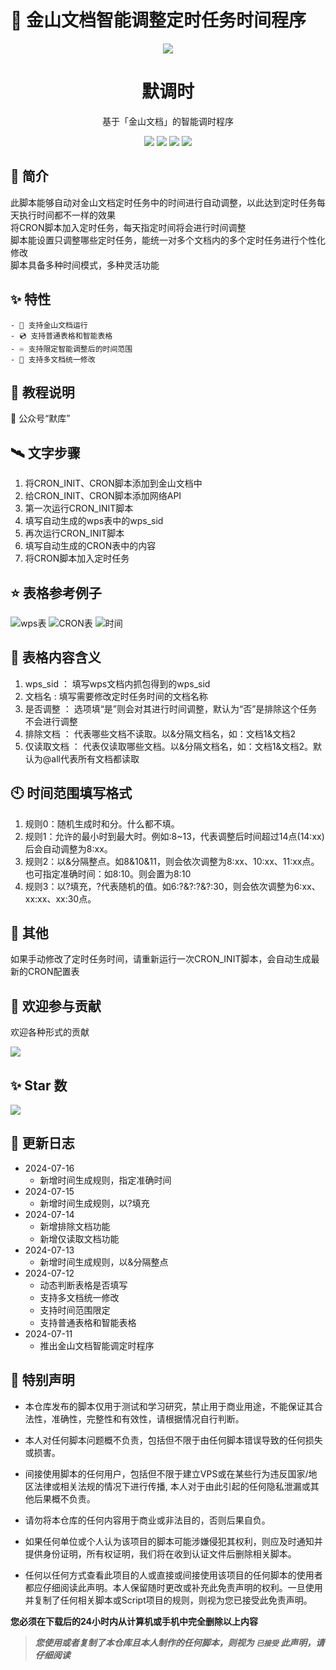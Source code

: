 # 🎉 金山文档智能调整定时任务时间程序
<div align="center">
    <img src="https://socialify.git.ci/imoki/wpscron/image?description=1&font=Rokkitt&forks=1&issues=1&language=1&owner=1&pattern=Circuit%20Board&pulls=1&stargazers=1&theme=Dark">
<h1>默调时</h1>
<!-- <h1>（已失效）</h1> -->
基于「金山文档」的智能调时程序

<div id="shield">

[![][github-stars-shield]][github-stars-link]
[![][github-forks-shield]][github-forks-link]
[![][github-issues-shield]][github-issues-link]
[![][github-contributors-shield]][github-contributors-link]

<!-- SHIELD GROUP -->
</div>
</div>

## 🎊 简介
此脚本能够自动对金山文档定时任务中的时间进行自动调整，以此达到定时任务每天执行时间都不一样的效果  
将CRON脚本加入定时任务，每天指定时间将会进行时间调整  
脚本能设置只调整哪些定时任务，能统一对多个文档内的多个定时任务进行个性化修改  
脚本具备多种时间模式，多种灵活功能  

## ✨ 特性
    - 📀 支持金山文档运行
    - 💿 支持普通表格和智能表格
    - ♾️ 支持限定智能调整后的时间范围
    - 💽 支持多文档统一修改
    

## 🍨 教程说明
💬 公众号“默库”

## 🛰️ 文字步骤
1. 将CRON_INIT、CRON脚本添加到金山文档中
2. 给CRON_INIT、CRON脚本添加网络API
3. 第一次运行CRON_INIT脚本
4. 填写自动生成的wps表中的wps_sid
5. 再次运行CRON_INIT脚本
6. 填写自动生成的CRON表中的内容
7. 将CRON脚本加入定时任务

## ⭐ 表格参考例子
![wps表](https://s3.bmp.ovh/imgs/2024/07/14/9045db168c0875ee.png)
![CRON表](https://s3.bmp.ovh/imgs/2024/07/14/dc9fcfdf5ba3eb7c.png)
![时间](https://s3.bmp.ovh/imgs/2024/07/15/5b3b7904259cc1ac.png)

## 🧾 表格内容含义 
1. wps_sid ： 填写wps文档内抓包得到的wps_sid
2. 文档名 : 填写需要修改定时任务时间的文档名称
3. 是否调整 ： 选项填“是”则会对其进行时间调整，默认为“否”是排除这个任务不会进行调整
4. 排除文档 ： 代表哪些文档不读取。以&分隔文档名，如：文档1&文档2
5. 仅读取文档 ： 代表仅读取哪些文档。以&分隔文档名，如：文档1&文档2。默认为@all代表所有文档都读取

## 🕙 时间范围填写格式
1. 规则0：随机生成时和分。什么都不填。  
1. 规则1：允许的最小时到最大时。例如:8\~13，代表调整后时间超过14点(14:xx)后会自动调整为8:xx。  
2. 规则2：以&分隔整点。如8&10&11，则会依次调整为8:xx、10:xx、11:xx点。也可指定准确时间：如8:10。则会置为8:10  
3. 规则3：以?填充，?代表随机的值。如6:?&?:?&?:30，则会依次调整为6:xx、xx:xx、xx:30点。  


## 🚀 其他
如果手动修改了定时任务时间，请重新运行一次CRON_INIT脚本，会自动生成最新的CRON配置表

## 🤝 欢迎参与贡献
欢迎各种形式的贡献

[![][pr-welcome-shield]][pr-welcome-link]

<!-- ### 💗 感谢我们的贡献者
[![][github-contrib-shield]][github-contrib-link] -->


## ✨ Star 数

[![][starchart-shield]][starchart-link]

## 📝 更新日志 
- 2024-07-16
    * 新增时间生成规则，指定准确时间
- 2024-07-15
    * 新增时间生成规则，以?填充
- 2024-07-14
    * 新增排除文档功能
    * 新增仅读取文档功能
- 2024-07-13
    * 新增时间生成规则，以&分隔整点
- 2024-07-12
    * 动态判断表格是否填写
    * 支持多文档统一修改
    * 支持时间范围限定
    * 支持普通表格和智能表格
- 2024-07-11
    * 推出金山文档智能调定时程序

## 📌 特别声明

- 本仓库发布的脚本仅用于测试和学习研究，禁止用于商业用途，不能保证其合法性，准确性，完整性和有效性，请根据情况自行判断。

- 本人对任何脚本问题概不负责，包括但不限于由任何脚本错误导致的任何损失或损害。

- 间接使用脚本的任何用户，包括但不限于建立VPS或在某些行为违反国家/地区法律或相关法规的情况下进行传播, 本人对于由此引起的任何隐私泄漏或其他后果概不负责。

- 请勿将本仓库的任何内容用于商业或非法目的，否则后果自负。

- 如果任何单位或个人认为该项目的脚本可能涉嫌侵犯其权利，则应及时通知并提供身份证明，所有权证明，我们将在收到认证文件后删除相关脚本。

- 任何以任何方式查看此项目的人或直接或间接使用该项目的任何脚本的使用者都应仔细阅读此声明。本人保留随时更改或补充此免责声明的权利。一旦使用并复制了任何相关脚本或Script项目的规则，则视为您已接受此免责声明。

**您必须在下载后的24小时内从计算机或手机中完全删除以上内容**

> ***您使用或者复制了本仓库且本人制作的任何脚本，则视为 `已接受` 此声明，请仔细阅读***

<!-- LINK GROUP -->
[github-codespace-link]: https://codespaces.new/imoki/wpscron
[github-codespace-shield]: https://github.com/imoki/wpscron/blob/main/images/codespaces.png?raw=true
[github-contributors-link]: https://github.com/imoki/wpscron/graphs/contributors
[github-contributors-shield]: https://img.shields.io/github/contributors/imoki/wpscron?color=c4f042&labelColor=black&style=flat-square
[github-forks-link]: https://github.com/imoki/wpscron/network/members
[github-forks-shield]: https://img.shields.io/github/forks/imoki/wpscron?color=8ae8ff&labelColor=black&style=flat-square
[github-issues-link]: https://github.com/imoki/wpscron/issues
[github-issues-shield]: https://img.shields.io/github/issues/imoki/wpscron?color=ff80eb&labelColor=black&style=flat-square
[github-stars-link]: https://github.com/imoki/wpscron/stargazers
[github-stars-shield]: https://img.shields.io/github/stars/imoki/wpscron?color=ffcb47&labelColor=black&style=flat-square
[github-releases-link]: https://github.com/imoki/wpscron/releases
[github-releases-shield]: https://img.shields.io/github/v/release/imoki/wpscron?labelColor=black&style=flat-square
[github-release-date-link]: https://github.com/imoki/wpscron/releases
[github-release-date-shield]: https://img.shields.io/github/release-date/imoki/wpscron?labelColor=black&style=flat-square
[pr-welcome-link]: https://github.com/imoki/wpscron/pulls
[pr-welcome-shield]: https://img.shields.io/badge/🤯_pr_welcome-%E2%86%92-ffcb47?labelColor=black&style=for-the-badge
[github-contrib-link]: https://github.com/imoki/wpscron/graphs/contributors
[github-contrib-shield]: https://contrib.rocks/image?repo=imoki%2Fsign_script
[docker-pull-shield]: https://img.shields.io/docker/pulls/imoki/wpscron?labelColor=black&style=flat-square
[docker-pull-link]: https://hub.docker.com/repository/docker/imoki/wpscron
[docker-size-shield]: https://img.shields.io/docker/image-size/imoki/wpscron?labelColor=black&style=flat-square
[docker-size-link]: https://hub.docker.com/repository/docker/imoki/wpscron
[docker-stars-shield]: https://img.shields.io/docker/stars/imoki/wpscron?labelColor=black&style=flat-square
[docker-stars-link]: https://hub.docker.com/repository/docker/imoki/wpscron
[starchart-shield]: https://api.star-history.com/svg?repos=imoki/wpscron&type=Date
[starchart-link]: https://api.star-history.com/svg?repos=imoki/wpscron&type=Date

